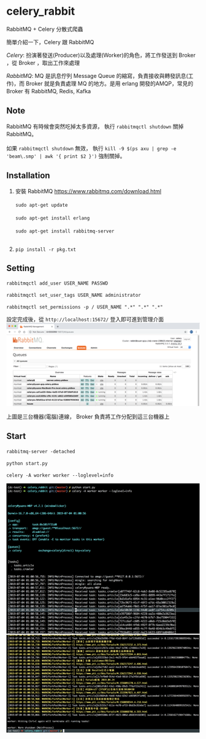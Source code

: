 # celery_rabbit
RabbitMQ + Celery 分散式爬蟲

簡單介紹一下，Celery 跟 RabbitMQ

*Celery*: 扮演著發送(Producer)以及處理(Worker)的角色，將工作發送到 Broker ，從 Broker ，取出工作來處理

*RabbitMQ*: MQ 是訊息佇列 Message Queue 的縮寫，負責接收與轉發訊息(工作)，而 Broker 就是負責處理 MQ 的地方。是用 erlang 開發的AMQP，常見的 Broker 有 RabbitMQ, Redis, Kafka

## Note
RabbitMQ 有時候會突然吃掉太多資源， 執行 `rabbitmqctl shutdown` 關掉 RabbitMQ。<br></br>
如果 `rabbitmqctl shutdown` 無效， 執行 `kill -9 $(ps axu | grep -e 'beam\.smp' | awk '{ print $2 }')` 強制關掉。

## Installation
1. 安裝 RabbitMQ https://www.rabbitmq.com/download.html<br></br>
`sudo apt-get update`<br></br>
`sudo apt-get install erlang`<br></br>
`sudo apt-get install rabbitmq-server`<br></br>

2. `pip install -r pkg.txt`


## Setting
`rabbitmqctl add_user USER_NAME PASSWD`

`rabbitmqctl set_user_tags USER_NAME administrator`

`rabbitmqctl set_permissions -p / USER_NAME ".*" ".*" ".*"`

設定完成後，從 `http://localhost:15672/` 登入即可進到管理介面
![image](https://github.com/kh555069/celery_rabbit/blob/master/port15672.png)

上圖是三台機器(電腦)連線， Broker 負責將工作分配到這三台機器上

## Start
`rabbitmq-server -detached`

`python start.py`

`celery -A worker worker --loglevel=info`

![image](https://github.com/kh555069/celery_rabbit/blob/master/celery_rabbit1.png)
![image](https://github.com/kh555069/celery_rabbit/blob/master/celery_rabbit2.png)
